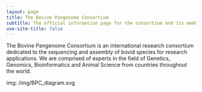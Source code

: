 ```yaml
---
layout: page
title: The Bovine Pangenome Consortium
subtitle: The official information page for the consortium and its members
use-site-title: false
---
```


The Bovine Pangenome Consortium is an international research consortium dedicated to the sequencing and assembly of bovid species for research applications. We are comprised of experts in the field of Genetics, Genomics, Bioinformatics and Animal Science from countries throughout the world.


img: /img/BPC_diagram.svg
